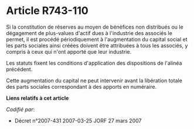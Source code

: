 # Article R743-110

Si la constitution de réserves au moyen de bénéfices non distribués ou le dégagement de plus-values d'actif dues à
l'industrie des associés le permet, il est procédé périodiquement à l'augmentation du capital social et les parts sociales
ainsi créées doivent être attribuées à tous les associés, y compris à ceux qui n'ont apporté que leur industrie.

Les statuts fixent les conditions d'application des dispositions de l'alinéa précédent.

Cette augmentation du capital ne peut intervenir avant la libération totale des parts sociales correspondant à des apports en
numéraire.

**Liens relatifs à cet article**

_Codifié par_:

  - Décret n°2007-431 2007-03-25 JORF 27 mars 2007
